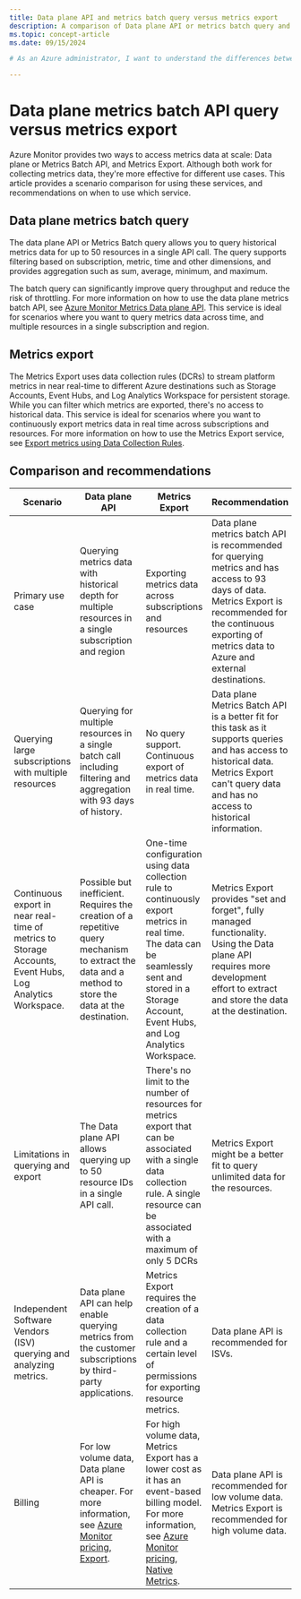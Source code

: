 ```yaml
---
title: Data plane API and metrics batch query versus metrics export 
description: A comparison of Data plane API or metrics batch query and metrics export.
ms.topic: concept-article
ms.date: 09/15/2024

# As an Azure administrator, I want to understand the differences between the Data Plane API or Metrics Batch query and Metrics export so that I can choose the right service for my scenario.

---
```


# Data plane metrics batch API query versus metrics export

Azure Monitor provides two ways to access metrics data at scale: Data plane or Metrics Batch API, and Metrics Export. Although both work for collecting metrics data, they're more effective for different use cases. This article provides a scenario comparison for using these services, and recommendations on when to use which service.

## Data plane metrics batch query

The data plane API or Metrics Batch query allows you to query historical metrics data for up to 50 resources in a single API call. The query supports filtering based on subscription, metric, time and other dimensions, and provides aggregation such as sum, average, minimum, and maximum.

The batch query can significantly improve query throughput and reduce the risk of throttling. For more information on how to use the data plane metrics batch API, see [Azure Monitor Metrics Data plane API](/rest/api/monitor/metrics-batch/batch). This service is ideal for scenarios where you want to query metrics data across time, and multiple resources in a single subscription and region.

## Metrics export

The Metrics Export uses data collection rules (DCRs) to stream platform metrics in near real-time to different Azure destinations such as Storage Accounts, Event Hubs, and Log Analytics Workspace for persistent storage. While you can filter which metrics are exported, there's no access to historical data. This service is ideal for scenarios where you want to continuously export metrics data in real time across subscriptions and resources. For more information on how to use the Metrics Export service, see [Export metrics using Data Collection Rules](data-collection-metrics.md).

## Comparison and recommendations 

| Scenario | Data plane API | Metrics Export | Recommendation |
|----------|----------------|----------------|----------------|
| Primary use case | Querying metrics data with historical depth for multiple resources in a single subscription and region | Exporting metrics data across subscriptions and resources | Data plane metrics batch API is recommended for querying metrics and has access to 93 days of data. Metrics Export is recommended for the continuous exporting of metrics data to Azure and external destinations. |
| Querying large subscriptions with multiple resources | Querying for multiple resources in a single batch call including filtering and aggregation with 93 days of history. | No query support. Continuous export of metrics data in real time. | Data plane Metrics Batch API is a better fit for this task as it supports queries and has access to historical data. Metrics Export can't query data and has no access to historical information. |
| Continuous export in near real-time of metrics to Storage Accounts, Event Hubs, Log Analytics Workspace. | Possible but inefficient. Requires the creation of a repetitive query mechanism to extract the data and a method to store the data at the destination. | One-time configuration using data collection rule to continuously export metrics in real time. The data can be seamlessly sent and stored in a Storage Account, Event Hubs, and Log Analytics Workspace. | Metrics Export provides "set and forget", fully managed functionality. Using the Data plane API requires more development effort to extract and store the data at the destination. |
| Limitations in querying and export | The Data plane API allows querying up to 50 resource IDs in a single API call. |	There's no limit to the number of resources for metrics export that can be associated with a single data collection rule. A single resource can be associated with a maximum of only 5 DCRs | Metrics Export might be a better fit to query unlimited data for the resources. |
| Independent Software Vendors (ISV) querying and analyzing metrics. | Data plane API can help enable querying metrics from the customer subscriptions by third-party applications. | Metrics Export requires the creation of a data collection rule and a certain level of permissions for exporting resource metrics.	| Data plane API is recommended for ISVs. |
| Billing |	For low volume data, Data plane API is cheaper. For more information, see [Azure Monitor pricing, Export](https://azure.microsoft.com/pricing/details/monitor/). | For high volume data, Metrics Export has a lower cost as it has an event-based billing model. For more information, see [Azure Monitor pricing, Native Metrics](https://azure.microsoft.com/pricing/details/monitor/). |	Data plane API is recommended for low volume data. Metrics Export is recommended for high volume data. |
